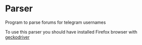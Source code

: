 # Parser
Program to parse forums for telegram usernames

To use this parser you should have installed Firefox browser with [geckodriver](https://github.com/mozilla/geckodriver/releases)
